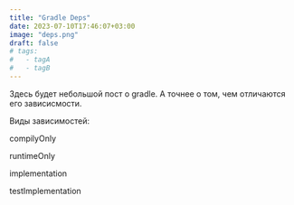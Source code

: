```yaml
---
title: "Gradle Deps"
date: 2023-07-10T17:46:07+03:00
image: "deps.png"
draft: false
# tags:
#   - tagA
#   - tagB
---
```


Здесь будет небольшой пост о gradle. А точнее о том, чем отличаются его зависисмости.

Виды зависимостей:

compilyOnly


runtimeOnly

implementation

testImplementation